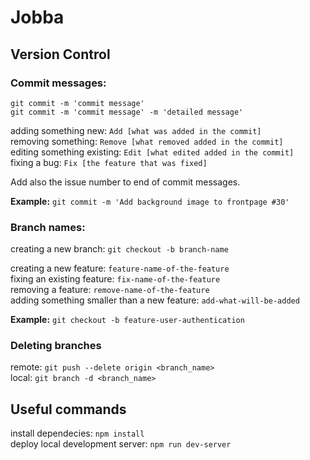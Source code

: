 # Jobba

## Version Control

### Commit messages:

`git commit -m 'commit message'`<br>
`git commit -m 'commit message' -m 'detailed message'`<br>

adding something new: `Add [what was added in the commit]`<br>
removing something: `Remove [what removed added in the commit]`<br>
editing something existing: `Edit [what edited added in the commit]`<br>
fixing a bug: `Fix [the feature that was fixed]`<br>

Add also the issue number to end of commit messages.

**Example:** `git commit -m 'Add background image to frontpage #30'`

### Branch names:

creating a new branch: `git checkout -b branch-name`

creating a new feature: `feature-name-of-the-feature`<br>
fixing an existing feature: `fix-name-of-the-feature`<br>
removing a feature: `remove-name-of-the-feature`<br>
adding something smaller than a new feature: `add-what-will-be-added`<br>

**Example:** `git checkout -b feature-user-authentication`

### Deleting branches

remote: `git push --delete origin <branch_name>`<br>
local: `git branch -d <branch_name>`

## Useful commands

install dependecies: `npm install`<br>
deploy local development server: `npm run dev-server`
